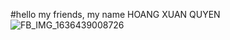 #hello my friends, my name HOANG XUAN QUYEN
![FB_IMG_1636439008726](https://user-images.githubusercontent.com/91793980/140876514-98e40a83-4a11-4740-9498-f631dd1ac8e4.jpg)

